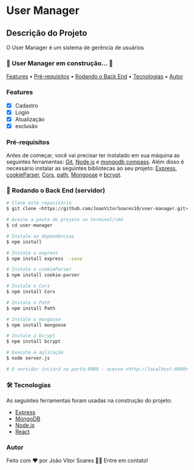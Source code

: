 # User Manager

## Descrição do Projeto

O User Manager é um sistema de gerência de usuários

### 🚧 User Manager em construção...  🚧

<p>
 <a href="#Features">Features</a> •
 <a href="#Pré-requisitos">Pré-requisitos</a> • 
 <a href="#🎲 Rodando o Back End">Rodando o Back End</a> • 
 <a href="#🛠 Tecnologias">Tecnologias</a> • 
 <a href="#Autor">Autor</a>
</p>

### Features

- [x] Cadastro
- [x] Login
- [x] Atualização
- [x] exclusão

### Pré-requisitos

Antes de começar, você vai precisar ter instalado em sua máquina as seguintes ferramentas:
[Git](https://git-scm.com), [Node.js](https://nodejs.org/en/) e [mongodb compass](https://www.mongodb.com/products/compass).
Além disso é necessário instalar as seguintes bibliotecas ao seu projeto:
[Express](https://expressjs.com/pt-br/), [cookieParser](https://www.npmjs.com/package/cookie-parser), [Cors](https://www.npmjs.com/package/cors), [path](https://www.npmjs.com/package/path),
[Mongoose](https://mongoosejs.com/) e [bcrypt](https://www.npmjs.com/package/bcrypt).

### 🎲 Rodando o Back End (servidor)

```bash
# Clone este repositório
$ git clone <https://github.com/JoaoVitorSoares10/user-manager.git>

# Acesse a pasta do projeto no terminal/cmd
$ cd user-manager

# Instale as dependências
$ npm install

# Instale o express
$ npm install express --save

# Instale o cookieParser
$ npm install cookie-parser

# Instale o Cors
$ npm install Cors

# Instale o Path
$ npm install Path

# Instale o mongoose
$ npm install mongoose

# Instale o bcrypt
$ npm install bcrypt

# Execute a aplicação 
$ node server.js

# O servidor inciará na porta:8000 - acesse <http://localhost:8000>
```

### 🛠 Tecnologias

As seguintes ferramentas foram usadas na construção do projeto:

- [Express](https://expressjs.com/pt-br/)
- [MongoDB](https://www.mongodb.com/)
- [Node.js](https://nodejs.org/en/)
- [React](https://pt-br.reactjs.org/)

### Autor

Feito com ❤️ por João Vitor Soares 👋🏽 Entre em contato!

